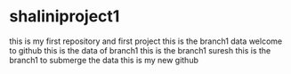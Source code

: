 # shaliniproject1
this is my first repository and first project
this is the branch1 data
welcome to github
this is the data of branch1
this is the branch1 suresh
this is the branch1 to submerge the data 
this is my new github

